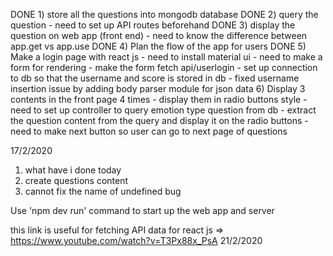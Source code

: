 DONE 1) store all the questions into mongodb database 
DONE 2) query the question 
    - need to set up API routes beforehand
DONE 3) display the question on web app (front end)
    - need to know the difference between app.get vs app.use
DONE 4) Plan the flow of the app for users
DONE 5) Make a login page with react js
    - need to install material ui
    - need to make a form for rendering 
    - make the form fetch api/userlogin
    - set up connection to db so that the username and score is stored in db
    - fixed username insertion issue by adding body parser module for json data
6) Display 3 contents in the front page 4 times
    - display them in radio buttons style
    - need to set up controller to query emotion type question from db
    - extract the question content from the query and display it on the radio buttons
    - need to make next button so user can go to next page of questions


17/2/2020
1) what have i done today
2) create questions content
3) cannot fix the name of undefined bug

Use 'npm dev run' command to start up the web app and server

this link is useful for fetching API data for react js => https://www.youtube.com/watch?v=T3Px88x_PsA
21/2/2020


